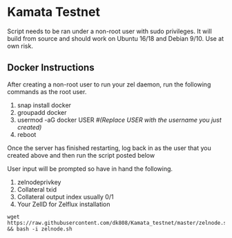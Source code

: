 # Kamata Testnet
Script needs to be ran under a non-root user with sudo privileges. It will build from source and should work on Ubuntu 16/18 and Debian 9/10. Use at own risk.

## Docker Instructions
After creating a non-root user to run your zel daemon, run the following commands as the root user.

1.  snap install docker
2.  groupadd docker
3.  usermod -aG docker USER   *#(Replace USER with the username you just created)*
4.  reboot

Once the server has finished restarting, log back in as the user that you created above and then run the script posted below

User input will be prompted so have in hand the following.
1.  zelnodeprivkey
2.  Collateral txid
3.  Collateral output index usually 0/1
4.  Your ZelID for Zelflux installation

```
wget https://raw.githubusercontent.com/dk808/Kamata_testnet/master/zelnode.sh && bash -i zelnode.sh
```
